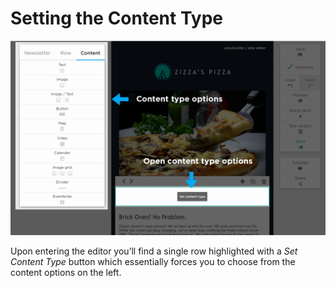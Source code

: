 # Setting the Content Type

![](images/Selection_454.png)

Upon entering the editor you’ll find a single row highlighted with a _Set Content Type_ button which essentially forces you to 
choose from the content options on the left.
